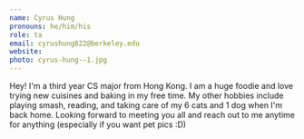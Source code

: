 ```yaml
---
name: Cyrus Hung 
pronouns: he/him/his
role: ta
email: cyrushung822@berkeley.edu
website: 
photo: cyrus-hung--1.jpg
---
```


Hey! I'm a third year CS major from Hong Kong. I am a huge foodie and love trying new cuisines and baking in my free time. My other hobbies include playing smash, reading, and taking care of my 6 cats and 1 dog when I'm back home. Looking forward to meeting you all and reach out to me anytime for anything (especially if you want pet pics :D)